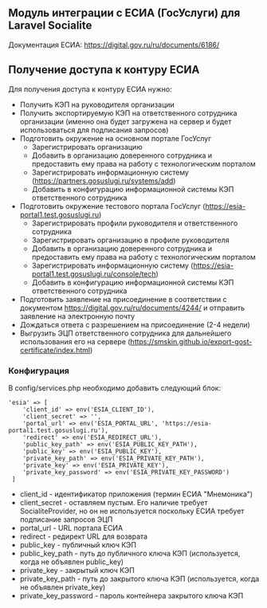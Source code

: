 ## Модуль интеграции с ЕСИА (ГосУслуги) для Laravel Socialite

Документация ЕСИА: https://digital.gov.ru/ru/documents/6186/

## Получение доступа к контуру ЕСИА
Для получения доступа к контуру ЕСИА нужно:
- Получить КЭП на руководителя организации
- Получить экспортируемую КЭП на ответственного сотрудника организации (именно она будет загружена на сервер и будет использоваться для подписания запросов)
- Подготовить окружение на основном портале ГосУслуг
    - Зарегистрировать организацию
    - Добавить в организацию доверенного сотрудника и предоставить ему права на работу с технологическим порталом
    - Зарегистрировать информационную систему (https://partners.gosuslugi.ru/systems/add)
    - Добавить в конфигурацию информационной системы КЭП ответственного сотрудника
- Подготовить окружение тестового портала ГосУслуг (https://esia-portal1.test.gosuslugi.ru)
    - Зарегистрировать профили руководителя и ответственного сотрудника
    - Зарегистрировать организацию в профиле руководителя
    - Добавить в организацию доверенного сотрудника и предоставить ему права на работу с технологическим порталом
    - Зарегистрировать информационную систему (https://esia-portal1.test.gosuslugi.ru/console/tech)
    - Добавить в конфигурацию информационной системы КЭП ответственного сотрудника
- Подготовить заявление на присоединение в соответствии с документом https://digital.gov.ru/ru/documents/4244/ и отправить заявление на электронную почту
- Дождаться ответа с разрешением на присоединение (2-4 недели)
- Выгрузить ЭЦП ответственного сотрудника для дальнейшего использования его на сервере (https://smskin.github.io/export-gost-certificate/index.html)

### Конфигурация
В config/services.php необходимо добавить следующий блок:

    'esia' => [  
	    'client_id' => env('ESIA_CLIENT_ID'),  
	    'client_secret' => '',  
	    'portal_url' => env('ESIA_PORTAL_URL', 'https://esia-portal1.test.gosuslugi.ru'),  
	    'redirect' => env('ESIA_REDIRECT_URL'),  
	    'public_key_path' => env('ESIA_PUBLIC_KEY_PATH'),
	    'public_key' => env('ESIA_PUBLIC_KEY'), 
	    'private_key_path' => env('ESIA_PRIVATE_KEY_PATH'),
	    'private_key' => env('ESIA_PRIVATE_KEY'),
	    'private_key_password' => env('ESIA_PRIVATE_KEY_PASSWORD')
	 ]
- client_id - идентификатор приложения (термин ЕСИА "Мнемоника")
- client_secret - оставляем пустым. Его наличие требует SocialiteProvider, но он не используется поскольку ЕСИА требует подписание запросов ЭЦП
- portal_url - URL портала ЕСИА
- redirect - редирект URL для возврата
- public_key - публичный ключ КЭП
- public_key_path - путь до публичного ключа КЭП (используется, когда не объявлен public_key)
- private_key - закрытый ключ КЭП
- private_key_path - путь до закрытого ключа КЭП (используется, когда не объявлен private_key)
- private_key_password - пароль контейнера закрытого ключа КЭП